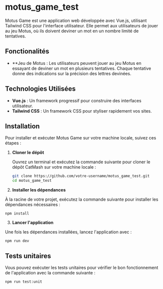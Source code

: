 # motus_game_test

Motus Game est une application web développée avec Vue.js, utilisant Tailwind CSS pour l'interface utilisateur. Elle permet aux utilisateurs de jouer au jeu Motus, où ils doivent deviner un mot en un nombre limité de tentatives.

## Fonctionalités

- **Jeu de Motus : Les utilisateurs peuvent jouer au jeu Motus en essayant de deviner un mot en plusieurs tentatives. Chaque tentative donne des indications sur la précision des lettres devinées.


## Technologies Utilisées

- **Vue.js** : Un framework progressif pour construire des interfaces utilisateur.
- **Tailwind CSS** : Un framework CSS pour styliser rapidement vos sites.

## Installation

Pour installer et exécuter Motus Game sur votre machine locale, suivez ces étapes :

1. **Cloner le dépôt**

   Ouvrez un terminal et exécutez la commande suivante pour cloner le dépôt CatMash sur votre machine locale :

   ```bash
   git clone https://github.com/votre-username/motus_game_test.git
   cd motus_game_test


2. **Installer les dépendances**

À la racine de votre projet, exécutez la commande suivante pour installer les dépendances nécessaires :

`npm install`


3. **Lancer l'application**

Une fois les dépendances installées, lancez l'application avec :

`npm run dev`

## Tests unitaires

Vous pouvez exécuter les tests unitaires pour vérifier le bon fonctionnement de l'application avec la commande suivante :

`npm run test:unit`

